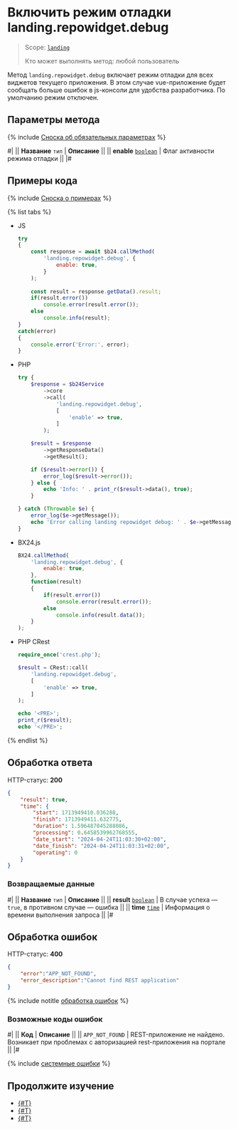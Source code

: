 # Включить режим отладки landing.repowidget.debug

> Scope: [`landing`](../scopes/permissions.md)
>
> Кто может выполнять метод: любой пользователь

Метод `landing.repowidget.debug` включает режим отладки для всех виджетов текущего приложения. В этом случае vue-приложение будет сообщать больше ошибок в js-консоли для удобства разработчика. По умолчанию режим отключен.

## Параметры метода

{% include [Сноска об обязательных параметрах](../../_includes/required.md) %}

#|
|| **Название**
`тип` | **Описание** ||
|| **enable**
[`boolean`](../data-types.md) | Флаг активности режима отладки ||
|#

## Примеры кода

{% include [Сноска о примерах](../../_includes/examples.md) %}

{% list tabs %}

- JS


    ```js
    try
    {
    	const response = await $b24.callMethod(
    		'landing.repowidget.debug', {
    			enable: true,
    		}
    	);
    	
    	const result = response.getData().result;
    	if(result.error())
    		console.error(result.error());
    	else
    		console.info(result);
    }
    catch(error)
    {
    	console.error('Error:', error);
    }
    ```

- PHP


    ```php
    try {
        $response = $b24Service
            ->core
            ->call(
                'landing.repowidget.debug',
                [
                    'enable' => true,
                ]
            );
    
        $result = $response
            ->getResponseData()
            ->getResult();
    
        if ($result->error()) {
            error_log($result->error());
        } else {
            echo 'Info: ' . print_r($result->data(), true);
        }
    
    } catch (Throwable $e) {
        error_log($e->getMessage());
        echo 'Error calling landing repowidget debug: ' . $e->getMessage();
    }
    ```

- BX24.js

    ```js
    BX24.callMethod(
        'landing.repowidget.debug', {
            enable: true,
        },
        function(result)
        {
            if(result.error())
                console.error(result.error());
            else
                console.info(result.data());
        }
    );
    ```

- PHP CRest

    ```php
    require_once('crest.php');

    $result = CRest::call(
        'landing.repowidget.debug',
        [
            'enable' => true,
        ]
    );

    echo '<PRE>';
    print_r($result);
    echo '</PRE>';
    ```

{% endlist %}

## Обработка ответа

HTTP-статус: **200**

```json
{
    "result": true,
    "time": {
        "start": 1713949410.036288,
        "finish": 1713949411.632775,
        "duration": 1.596487045288086,
        "processing": 0.6458539962768555,
        "date_start": "2024-04-24T11:03:30+02:00",
        "date_finish": "2024-04-24T11:03:31+02:00",
        "operating": 0
    }
}
```

### Возвращаемые данные

#|
|| **Название**
`тип` | **Описание** ||
|| **result**
[`boolean`](../data-types.md) | В случае успеха — `true`, в противном случае — ошибка ||
|| **time**
[`time`](../data-types.md) | Информация о времени выполнения запроса ||
|#

## Обработка ошибок

HTTP-статус: **400**

```json
{
    "error":"APP_NOT_FOUND",
    "error_description":"Cannot find REST application"
}
```

{% include notitle [обработка ошибок](../../_includes/error-info.md) %}

### Возможные коды ошибок

#|
|| **Код** | **Описание** ||
|| `APP_NOT_FOUND` | REST-приложение не найдено. Возникает при проблемах с авторизацией rest-приложения на портале ||
|#

{% include [системные ошибки](../../_includes/system-errors.md) %}

## Продолжите изучение

- [{#T}](./landing-repowidget-register.md)
- [{#T}](./landing-repowidget-unregister.md)
- [{#T}](./landing-repowidget-get-list.md)